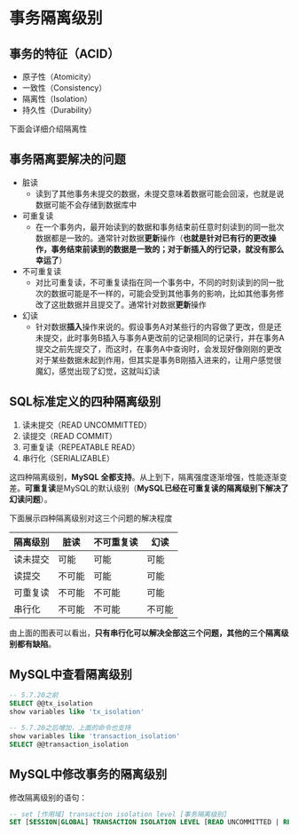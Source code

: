 # 事务隔离级别

## 事务的特征（ACID）

- 原子性（Atomicity）
- 一致性（Consistency）
- 隔离性（Isolation）
- 持久性（Durability）

下面会详细介绍隔离性

## 事务隔离要解决的问题

- 脏读
  - 读到了其他事务未提交的数据，未提交意味着数据可能会回滚，也就是说数据可能不会存储到数据库中
- 可重复读
  - 在一个事务内，最开始读到的数据和事务结束前任意时刻读到的同一批次数据都是一致的。通常针对数据**更新**操作（**也就是针对已有行的更改操作，事务结束前读到的数据是一致的；对于新插入的行记录，就没有那么幸运了**）
- 不可重复读
  - 对比可重复读，不可重复读指在同一个事务中，不同的时刻读到的同一批次的数据可能是不一样的，可能会受到其他事务的影响，比如其他事务修改了这批数据并且提交了。通常针对数据**更新**操作
- 幻读
  - 针对数据**插入**操作来说的。假设事务A对某些行的内容做了更改，但是还未提交，此时事务B插入与事务A更改前的记录相同的记录行，并在事务A提交之前先提交了，而这时，在事务A中查询时，会发现好像刚刚的更改对于某些数据未起到作用，但其实是事务B刚插入进来的，让用户感觉很魔幻，感觉出现了幻觉，这就叫幻读

## SQL标准定义的四种隔离级别

1. 读未提交（READ UNCOMMITTED）
2. 读提交（READ COMMIT）
3. 可重复读（REPEATABLE READ）
4. 串行化（SERIALIZABLE）

这四种隔离级别，**MySQL 全都支持**。从上到下，隔离强度逐渐增强，性能逐渐变差。**可重复读**是MySQL的默认级别（**MySQL已经在可重复读的隔离级别下解决了幻读问题**）。

下面展示四种隔离级别对这三个问题的解决程度

| 隔离级别 | 脏读   | 不可重复读 | 幻读   |
| :------- | ------ | ---------- | ------ |
| 读未提交 | 可能   | 可能       | 可能   |
| 读提交   | 不可能 | 可能       | 可能   |
| 可重复读 | 不可能 | 不可能     | 可能   |
| 串行化   | 不可能 | 不可能     | 不可能 |

由上面的图表可以看出，**只有串行化可以解决全部这三个问题，其他的三个隔离级别都有缺陷**。

## MySQL中查看隔离级别

``` sql
-- 5.7.20之前
SELECT @@tx_isolation
show variables like 'tx_isolation'

-- 5.7.20之后增加，上面的命令也支持
show variables like 'transaction_isolation'
SELECT @@transaction_isolation

```

## MySQL中修改事务的隔离级别

修改隔离级别的语句：

``` sql
-- set [作用域] transaction isolation level [事务隔离级别]
SET [SESSION|GLOBAL] TRANSACTION ISOLATION LEVEL [READ UNCOMMITTED | READ COMMITTED|REPEATABLE READ | SERIALIZIABLE]
```

